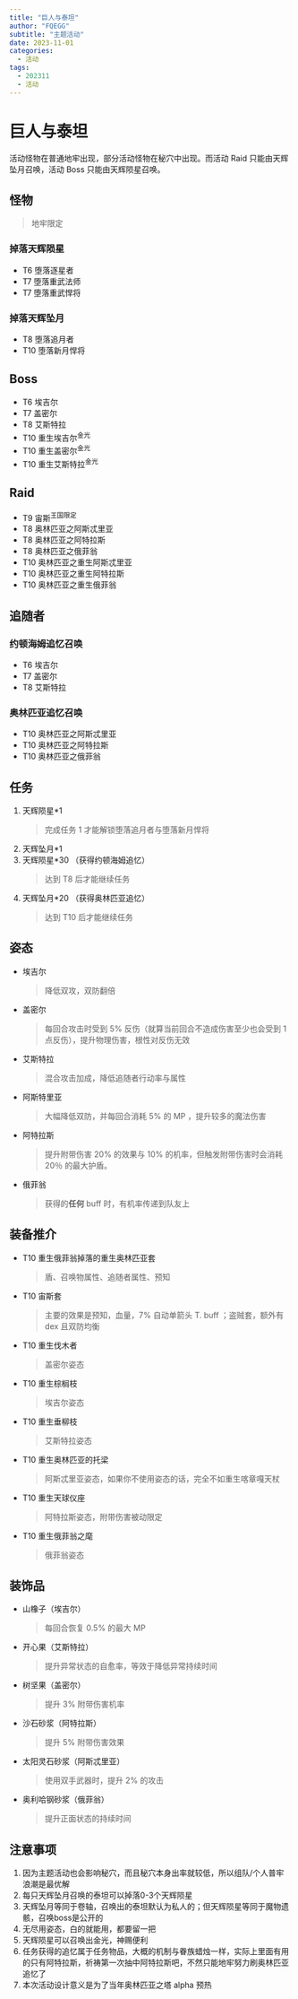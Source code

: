 ```yaml
---
title: "巨人与泰坦"
author: "FQEGG"
subtitle: "主题活动"
date: 2023-11-01
categories:
  - 活动
tags:
  - 202311
  - 活动
---
```


# 巨人与泰坦

活动怪物在普通地牢出现，部分活动怪物在秘穴中出现。而活动 Raid 只能由天辉坠月召唤，活动 Boss 只能由天辉陨星召唤。

## 怪物

> 地牢限定

### 掉落天辉陨星

- T6 堕落逐星者 
- T7 堕落重武法师 
- T7 堕落重武悍将 

### 掉落天辉坠月

- T8 堕落追月者 
- T10 堕落新月悍将

## Boss 

- T6 埃吉尔 
- T7 盖密尔 
- T8 艾斯特拉 
- T10 重生埃吉尔<sup>金光</sup>
- T10 重生盖密尔<sup>金光</sup>
- T10 重生艾斯特拉<sup>金光</sup>
 
## Raid
- T9 宙斯<sup>王国限定</sup>
- T8 奥林匹亚之阿斯忒里亚
- T8 奥林匹亚之阿特拉斯 
- T8 奥林匹亚之俄菲翁 
- T10 奥林匹亚之重生阿斯忒里亚 
- T10 奥林匹亚之重生阿特拉斯 
- T10 奥林匹亚之重生俄菲翁 
 
## 追随者 

### 约顿海姆追忆召唤

- T6 埃吉尔 
- T7 盖密尔 
- T8 艾斯特拉

### 奥林匹亚追忆召唤

- T10 奥林匹亚之阿斯忒里亚 
- T10 奥林匹亚之阿特拉斯
- T10 奥林匹亚之俄菲翁 
 
## 任务 
1. 天辉陨星*1
    > 完成任务 1 才能解锁堕落追月者与堕落新月悍将
2. 天辉坠月*1 
3. 天辉陨星*30 （获得约顿海姆追忆）
    > 达到 T8 后才能继续任务
4. 天辉坠月*20 （获得奥林匹亚追忆）
    > 达到 T10 后才能继续任务   

## 姿态 

- 埃吉尔
  > 降低双攻，双防翻倍
- 盖密尔
  > 每回合攻击时受到 5% 反伤（就算当前回合不造成伤害至少也会受到 1 点反伤），提升物理伤害，根性对反伤无效
- 艾斯特拉
  > 混合攻击加成，降低追随者行动率与属性
- 阿斯特里亚
  > 大幅降低双防，并每回合消耗 5% 的 MP ，提升较多的魔法伤害
- 阿特拉斯
  > 提升附带伤害 20% 的效果与 10% 的机率，但触发附带伤害时会消耗 20％ 的最大护盾。
- 俄菲翁
  > 获得的**任何** buff 时，有机率传递到队友上

## 装备推介 

- T10 重生俄菲翁掉落的重生奥林匹亚套
  > 盾、召唤物属性、追随者属性、预知
- T10 宙斯套 
  > 主要的效果是预知，血量，7% 自动单箭头 T. buff ；盗贼套，额外有 dex 且双防均衡
- T10 重生伐木者 
  > 盖密尔姿态
- T10 重生棕榈枝
  > 埃吉尔姿态
- T10 重生垂柳枝
  > 艾斯特拉姿态 
- T10 重生奥林匹亚的托梁
  > 阿斯忒里亚姿态，如果你不使用姿态的话，完全不如重生喀章嘎天杖 
- T10 重生天球仪座
  > 阿特拉斯姿态，附带伤害被动限定
- T10 重生俄菲翁之麾
  > 俄菲翁姿态

## 装饰品

- 山橡子（埃吉尔）
  > 每回合恢复 0.5% 的最大 MP
- 开心果（艾斯特拉）
  > 提升异常状态的自愈率，等效于降低异常持续时间
- 树坚果（盖密尔）
  > 提升 3% 附带伤害机率
- 沙石砂浆（阿特拉斯）
  > 提升 5% 附带伤害效果
- 太阳灵石砂浆（阿斯忒里亚）
  > 使用双手武器时，提升 2% 的攻击
- 奥利哈钢砂浆（俄菲翁）
  > 提升正面状态的持续时间

## 注意事项 
1. 因为主题活动也会影响秘穴，而且秘穴本身出率就较低，所以组队/个人普牢浪潮是最优解 
2. 每只天辉坠月召唤的泰坦可以掉落0-3个天辉陨星 
3. 天辉坠月等同于卷轴，召唤出的泰坦默认为私人的；但天辉陨星等同于魔物遗骸，召唤boss是公开的 
4. 无尽用姿态，白的就能用，都要留一把
5. 天辉陨星可以召唤出金光，神赐便利 
6. 任务获得的追忆属于任务物品，大概的机制与眷族蜡烛一样，实际上里面有用的只有阿特拉斯，祈祷第一次抽中阿特拉斯吧，不然只能地牢努力刷奥林匹亚追忆了
8. 本次活动设计意义是为了当年奥林匹亚之塔 alpha 预热
